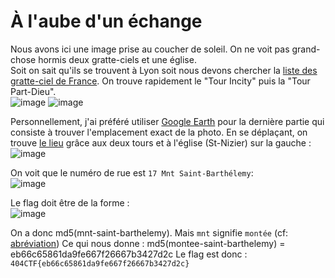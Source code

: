 # À l'aube d'un échange

Nous avons ici une image prise au coucher de soleil. On ne voit pas grand-chose hormis deux gratte-ciels et une église.</br>
Soit on sait qu'ils se trouvent à Lyon soit nous devons chercher la [liste des gratte-ciel de France](https://fr.wikipedia.org/wiki/Liste_des_plus_hauts_gratte-ciel_de_France).
On trouve rapidement le "Tour Incity" puis la "Tour Part-Dieu".</br>
![image](https://user-images.githubusercontent.com/73934639/174500911-3d361fa9-a479-4eeb-ab9d-10bad7e27db7.png)
![image](https://user-images.githubusercontent.com/73934639/174500905-5b11b0d5-8df4-4652-a401-0a1b86d54cb4.png)

Personnellement, j'ai préféré utiliser [Google Earth](https://earth.google.com/web) pour la dernière partie qui consiste à trouver l'emplacement exact de la photo. 
En se déplaçant, on trouve [le lieu](https://earth.google.com/web/search/Lyon/@45.76430214,4.82785665,190.54575291a,149.36929066d,35y,89.25874082h,74.58394822t,359.99999999r/data=CigiJgokCbknia3_XTJAEUvQckFhczXAGUF_Xpx--VtAIRHSMIRJhGLA) grâce aux deux tours et à l'église (St-Nizier) sur la gauche :</br>
![image](https://user-images.githubusercontent.com/73934639/174501350-113816fa-7326-422d-adf8-03eb37c28e48.png)

On voit que le numéro de rue est ```17 Mnt Saint-Barthélemy```:  </br>
![image](https://user-images.githubusercontent.com/73934639/174501431-8b721fea-fb12-44dc-a20b-64efdc305bac.png)</br>

Le flag doit être de la forme : </br>
![image](https://user-images.githubusercontent.com/73934639/174501489-fb16889f-32c8-4e02-9741-f49b55c39be7.png)

On a donc md5(mnt-saint-barthelemy). Mais ```mnt``` signifie ```montée``` (cf: [abréviation](https://www.cohesion-territoires.gouv.fr/sites/default/files/2019-05/Comite%20scientfique%20de%20l%27observation%20des%20loyers_Annexe_abreviations_des_noms_de_voie.pdf))
Ce qui nous donne : md5(montee-saint-barthelemy) = eb66c65861da9fe667f26667b3427d2c
Le flag est donc : ```404CTF{eb66c65861da9fe667f26667b3427d2c}```
